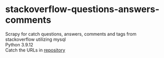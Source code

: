 # stackoverflow-questions-answers-comments
Scrapy for catch questions, answers, comments and tags from stackoverflow utilizing mysql
<br>
Python 3.9.12
<br>
Catch the URLs in <a href="https://github.com/gabrieleugenio1/Scrapy-stackoverflow">repository</a>
